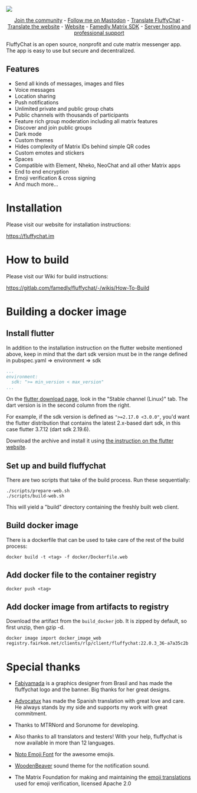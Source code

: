 ![](https://i.imgur.com/wi7RlVt.png)

<p align="center">
  <a href="https://matrix.to/#/#fluffychat:matrix.org" target="new">Join the community</a> - <a href="https://metalhead.club/@krille" target="new">Follow me on Mastodon</a> - <a href="https://hosted.weblate.org/projects/fluffychat/" target="new">Translate FluffyChat</a> - <a href="https://gitlab.com/ChristianPauly/fluffychat-website" target="new">Translate the website</a> - <a href="https://fluffychat.im" target="new">Website</a> - <a href="https://gitlab.com/famedly/famedlysdk" target="new">Famedly Matrix SDK</a> - <a href="https://famedly.com/kontakt">Server hosting and professional support</a>
 </p>


FluffyChat is an open source, nonprofit and cute matrix messenger app. The app is easy to use but secure and decentralized.

## Features

- Send all kinds of messages, images and files
- Voice messages
- Location sharing
- Push notifications
- Unlimited private and public group chats
- Public channels with thousands of participants
- Feature rich group moderation including all matrix features
- Discover and join public groups
- Dark mode
- Custom themes
- Hides complexity of Matrix IDs behind simple QR codes
- Custom emotes and stickers
- Spaces
- Compatible with Element, Nheko, NeoChat and all other Matrix apps
- End to end encryption
- Emoji verification & cross signing
- And much more...

# Installation

Please visit our website for installation instructions:

https://fluffychat.im

# How to build

Please visit our Wiki for build instructions:

https://gitlab.com/famedly/fluffychat/-/wikis/How-To-Build

# Building a docker image

## Install flutter

In addition to the installation instruction on the flutter website mentioned above, keep in mind that the dart sdk 
version must be in the range defined in pubspec.yaml => environment => sdk

```yaml
...
environment:
  sdk: ">= min_version < max_version"
...
```
On the [flutter download page](https://docs.flutter.dev/release/archive), look in the "Stable channel (Linux)" tab. The 
dart version is in the second column from the right. 

For example, if the sdk version is defined as `">=2.17.0 <3.0.0"`, you'd want the flutter distribution that contains the 
latest 2.x-based dart sdk, in this case flutter 3.7.12 (dart sdk 2.19.6).

Download the archive and install it using [the instruction on the flutter website](https://docs.flutter.dev/get-started/install/linux#method-2-manual-installation).

## Set up and build fluffychat

There are two scripts that take of the build process. Run these sequentially:

```
./scripts/prepare-web.sh
./scripts/build-web.sh
```

This will yield a "build" directory containing the freshly built web client. 

## Build docker image

There is a dockerfile that can be used to take care of the rest of the build process:

```shell
docker build -t <tag> -f docker/Dockerfile.web
```

## Add docker file to the container registry

```shell
docker push <tag>
```

## Add docker image from artifacts to registry

Download the artifact from the `build_docker` job. It is zipped by default, so first unzip, then gzip -d.

```shell
docker image import docker_image_web registry.fairkom.net/clients/rlp/client/fluffychat:22.0.3_36-a7a35c2b
```

# Special thanks

* <a href="https://github.com/fabiyamada">Fabiyamada</a> is a graphics designer from Brasil and has made the fluffychat logo and the banner. Big thanks for her great designs.

* <a href="https://github.com/advocatux">Advocatux</a> has made the Spanish translation with great love and care. He always stands by my side and supports my work with great commitment.

* Thanks to MTRNord and Sorunome for developing.

* Also thanks to all translators and testers! With your help, fluffychat is now available in more than 12 languages.

* <a href="https://github.com/googlefonts/noto-emoji/">Noto Emoji Font</a> for the awesome emojis.

* <a href="https://github.com/madsrh/WoodenBeaver">WoodenBeaver</a> sound theme for the notification sound.

* The Matrix Foundation for making and maintaining the [emoji translations](https://github.com/matrix-org/matrix-doc/blob/main/data-definitions/sas-emoji.json) used for emoji verification, licensed Apache 2.0
